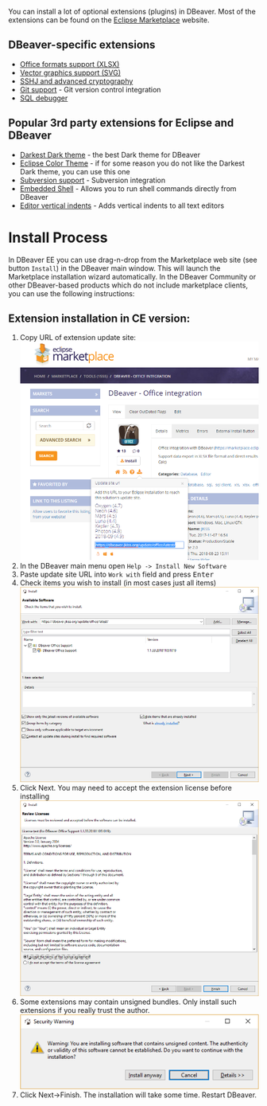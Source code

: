 You can install a lot of optional extensions (plugins) in DBeaver.
Most of the extensions can be found on the [Eclipse Marketplace](https://marketplace.eclipse.org/) website.

## DBeaver-specific extensions
- [Office formats support (XLSX)](https://marketplace.eclipse.org/content/dbeaver-office-integration)
- [Vector graphics support (SVG)](https://marketplace.eclipse.org/content/dbeaver-svg-support)
- [SSHJ and advanced cryptography](https://marketplace.eclipse.org/content/dbeaver-sshj-support)
- [Git support](https://marketplace.eclipse.org/content/dbeaver-git-support) - Git version control integration
- [SQL debugger](https://marketplace.eclipse.org/content/dbeaver-sql-debugger)

## Popular 3rd party extensions for Eclipse and DBeaver

- [Darkest Dark theme](https://marketplace.eclipse.org/content/darkest-dark-theme-devstyle) - the best Dark theme for DBeaver
- [Eclipse Color Theme](https://marketplace.eclipse.org/content/eclipse-color-theme) - if for some reason you do not like the Darkest Dark theme, you can use this one
- [Subversion support](https://marketplace.eclipse.org/content/subclipse) - Subversion integration
- [Embedded Shell](https://marketplace.eclipse.org/content/easyshell) - Allows you to run shell commands directly from DBeaver
- [Editor vertical indents](https://marketplace.eclipse.org/content/indent-guide) - Adds vertical indents to all text editors


# Install Process

In DBeaver EE you can use drag-n-drop from the Marketplace web site (see button `Install`) in the DBeaver main window. This will launch the Marketplace installation wizard automatically.
In the DBeaver Community or other DBeaver-based products which do not include marketplace clients, you can use the following instructions:

## Extension installation in CE version:

1. Copy URL of extension update site:
![](images/marketplace/copy-p2-url.png)
1. In the DBeaver main menu open `Help -> Install New Software`
1. Paste update site URL into `Work with` field and press <kbd>Enter</kbd>
1. Check items you wish to install (in most cases just all items)
![](images/marketplace/install-new-software.png)
1. Click Next. You may need to accept the extension license before installing
![](images/marketplace/accept-license.png)
1. Some extensions may contain unsigned bundles. Only install such extensions if you really trust the author.
![](images/marketplace/unisgned-bundles.png)
1. Click Next->Finish. The installation will take some time. Restart DBeaver.

